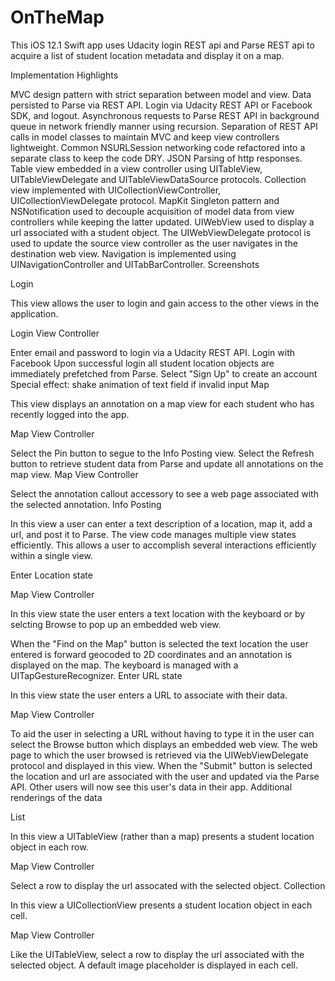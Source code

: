 # OnTheMap
This iOS 12.1 Swift app uses Udacity login REST api and Parse REST api to acquire a list of student location metadata and display it on a map.

Implementation Highlights

MVC design pattern with strict separation between model and view.
Data persisted to Parse via REST API.
Login via Udacity REST API or Facebook SDK, and logout.
Asynchronous requests to Parse REST API in background queue in network friendly manner using recursion.
Separation of REST API calls in model classes to maintain MVC and keep view controllers lightweight.
Common NSURLSession networking code refactored into a separate class to keep the code DRY.
JSON Parsing of http responses.
Table view embedded in a view controller using UITableView, UITableViewDelegate and UITableViewDataSource protocols.
Collection view implemented with UICollectionViewController, UICollectionViewDelegate protocol.
MapKit
Singleton pattern and NSNotification used to decouple acquisition of model data from view controllers while keeping the latter updated.
UIWebView used to display a url associated with a student object. The UIWebViewDelegate protocol is used to update the source view controller as the user navigates in the destination web view.
Navigation is implemented using UINavigationController and UITabBarController.
Screenshots

Login

This view allows the user to login and gain access to the other views in the application.

Login View Controller

Enter email and password to login via a Udacity REST API.
Login with Facebook
Upon successful login all student location objects are immediately prefetched from Parse.
Select "Sign Up" to create an account
Special effect: shake animation of text field if invalid input
Map

This view displays an annotation on a map view for each student who has recently logged into the app.

Map View Controller

Select the Pin button to segue to the Info Posting view.
Select the Refresh button to retrieve student data from Parse and update all annotations on the map view.
Map View Controller

Select the annotation callout accessory to see a web page associated with the selected annotation.
Info Posting

In this view a user can enter a text description of a location, map it, add a url, and post it to Parse. The view code manages multiple view states efficiently. This allows a user to accomplish several interactions efficiently within a single view.

Enter Location state

Map View Controller

In this view state the user enters a text location with the keyboard or by selcting Browse to pop up an embedded web view.

When the "Find on the Map" button is selected the text location the user entered is forward geocoded to 2D coordinates and an annotation is displayed on the map.
The keyboard is managed with a UITapGestureRecognizer.
Enter URL state

In this view state the user enters a URL to associate with their data.

Map View Controller

To aid the user in selecting a URL without having to type it in the user can select the Browse button which displays an embedded web view.
The web page to which the user browsed is retrieved via the UIWebViewDelegate protocol and displayed in this view.
When the "Submit" button is selected the location and url are associated with the user and updated via the Parse API. Other users will now see this user's data in their app.
Additional renderings of the data

List

In this view a UITableView (rather than a map) presents a student location object in each row.

Map View Controller

Select a row to display the url assocated with the selected object.
Collection

In this view a UICollectionView presents a student location object in each cell.

Map View Controller

Like the UITableView, select a row to display the url associated with the selected object.
A default image placeholder is displayed in each cell.
